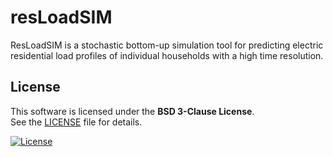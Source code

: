 # resLoadSIM
ResLoadSIM is a stochastic bottom-up simulation tool for predicting electric residential load profiles of individual households with a high time resolution.

## License

This software is licensed under the **BSD 3-Clause License**.  
See the [LICENSE](LICENSE) file for details.

[![License](https://img.shields.io/badge/license-BSD%203--Clause-blue.svg)](https://github.com/AlejoZabala/resLoadSIM/blob/main/LICENSE)
